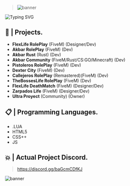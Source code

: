 > ![banner](https://i.imgur.com/eZadmyF.jpg)

 ![Typing SVG](https://readme-typing-svg.herokuapp.com?font=ubuntu&size=35&duration=3500&color=F78815&background=FFFFFF00&center=true&vCenter=true&width=450&lines=...+%C2%A1%C2%BF%3F!+%F0%9F%A4%B3;Hi!+%F0%9F%92%9E;%C2%A1im+SoyMaxi!+%F0%9F%93%80;FiveM+Developer+%F0%9F%92%BB;Front+End+Developer+%F0%9F%93%B0)

## 💼 | Projects.

- **FlexLife RolePlay** (FiveM) (Designer/Dev)
- **Akbar RolePlay** (FiveM) (Dev)
- **Akbar Rust** (Rust) (Dev)
- **Akbar Community** (FiveM/Rust/CS:GO/Minecraft) (Dev)
- **Pistoleros RolePlay** (FiveM) (Dev)
- **Dexter City** (FiveM) (Dev)
- **Callejeros RolePlay** (Remastered)(FiveM) (Dev)
- **TheBossesLife RolePlay** (FiveM) (Dev)
- **FlexLife DeathMatch** (FiveM) (Designer/Dev)
- **Zarpados Life** (FiveM) (Designer/Dev)
- **Ultra Proyect** (Community) (Owner)

## 📋 | Programming Languages.

- .LUA
- HTML5
- CSS++
- JS

## 💥 | Actual Project Discord.

> https://discord.gg/baGcmCDfKJ

![banner](https://cdn.discordapp.com/attachments/977673542596431944/983078380792578048/BANNERCONFONDO2.png)
